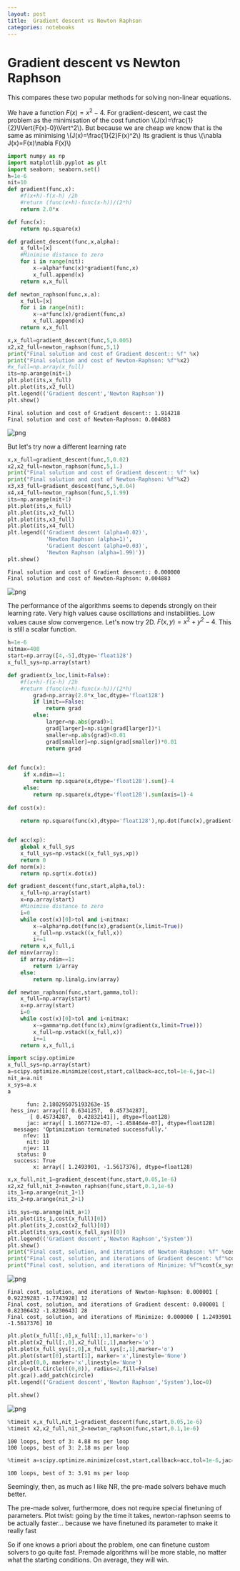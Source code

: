 ```yaml
---
layout: post
title:  Gradient descent vs Newton Raphson
categories: notebooks
---
```

# Gradient descent vs Newton Raphson

This compares these two popular methods for solving non-linear equations.

We have a function $F(x)=x^2-4$. For gradient-descent, we cast the problem as the minimisation of the cost function \\(J(x)=\frac{1}{2}\lVert{F(x)-0}\Vert^2\\). But because we are cheap we know that is the same as minimising \\(J(x)=\frac{1}{2}F(x)^2\\) Its gradient is thus \\(\nabla J(x)=F(x)\nabla F(x)\\)


```python
import numpy as np
import matplotlib.pyplot as plt
import seaborn; seaborn.set()
h=1e-6 
nit=10
def gradient(func,x):
    #f(x+h)-f(x-h) /2h
    #return (func(x+h)-func(x-h))/(2*h)
    return 2.0*x

def func(x):
    return np.square(x)

def gradient_descent(func,x,alpha):
    x_full=[x]
    #Minimise distance to zero
    for i in range(nit):
        x-=alpha*func(x)*gradient(func,x)  
        x_full.append(x)
    return x,x_full

def newton_raphson(func,x,a):
    x_full=[x]
    for i in range(nit):
        x-=a*func(x)/gradient(func,x)
        x_full.append(x)
    return x,x_full
```


```python
x,x_full=gradient_descent(func,5,0.005)
x2,x2_full=newton_raphson(func,5,1)
print("Final solution and cost of Gradient descent:: %f" %x)
print("Final solution and cost of Newton-Raphson: %f"%x2)
#x_full=np.array(x_full)
its=np.arange(nit+1)
plt.plot(its,x_full)
plt.plot(its,x2_full)
plt.legend(('Gradient descent','Newton Raphson'))
plt.show()

```

    Final solution and cost of Gradient descent:: 1.914218
    Final solution and cost of Newton-Raphson: 0.004883



![png](https://github.com/artirj/artirj.github.io/blob/master/_includes/output_2_1.png)


But let's try now a different learning rate


```python
x,x_full=gradient_descent(func,5,0.02)
x2,x2_full=newton_raphson(func,5,1.)
print("Final solution and cost of Gradient descent:: %f" %x)
print("Final solution and cost of Newton-Raphson: %f"%x2)
x3,x3_full=gradient_descent(func,5,0.04)
x4,x4_full=newton_raphson(func,5,1.99)
its=np.arange(nit+1)
plt.plot(its,x_full)
plt.plot(its,x2_full)
plt.plot(its,x3_full)
plt.plot(its,x4_full)
plt.legend(('Gradient descent (alpha=0.02)',
            'Newton Raphson (alpha=1)',
            'Gradient descent (alpha=0.03)',
            'Newton Raphson (alpha=1.99)'))
plt.show()

```

    Final solution and cost of Gradient descent:: 0.000000
    Final solution and cost of Newton-Raphson: 0.004883



![png](output_4_1.png)


The performance of the algorithms seems to depends strongly on their learning rate.
Very high values cause oscillations and instabilities. Low values cause slow convergence.
Let's now try 2D. $F(x,y)=x^2+y^2-4$. This is still a scalar function.


```python
h=1e-6 
nitmax=400
start=np.array([4,-5],dtype='float128')
x_full_sys=np.array(start)

def gradient(x_loc,limit=False):
    #f(x+h)-f(x-h) /2h
    #return (func(x+h)-func(x-h))/(2*h)
        grad=np.array(2.0*x_loc,dtype='float128')
        if limit==False:
            return grad
        else:
            larger=np.abs(grad)>1
            grad[larger]=np.sign(grad[larger])*1
            smaller=np.abs(grad)<0.01
            grad[smaller]=np.sign(grad[smaller])*0.01
            return grad
        

def func(x):
     if x.ndim==1:
        return np.square(x,dtype='float128').sum()-4
     else:
        return np.square(x,dtype='float128').sum(axis=1)-4
    
def cost(x):
    
    return np.square(func(x),dtype='float128'),np.dot(func(x),gradient(x))


def acc(xp):
    global x_full_sys
    x_full_sys=np.vstack((x_full_sys,xp))
    return 0
def norm(x):
    return np.sqrt(x.dot(x))

def gradient_descent(func,start,alpha,tol):
    x_full=np.array(start)
    x=np.array(start)
    #Minimise distance to zero
    i=0
    while cost(x)[0]>tol and i<nitmax:
        x-=alpha*np.dot(func(x),gradient(x,limit=True))
        x_full=np.vstack((x_full,x))
        i+=1
    return x,x_full,i
def minv(array):
    if array.ndim==1:
        return 1/array
    else:
        return np.linalg.inv(array)

def newton_raphson(func,start,gamma,tol):
    x_full=np.array(start)
    x=np.array(start)
    i=0
    while cost(x)[0]>tol and i<nitmax:
        x-=gamma*np.dot(func(x),minv(gradient(x,limit=True)))
        x_full=np.vstack((x_full,x))
        i+=1
    return x,x_full,i
```


```python
import scipy.optimize
x_full_sys=np.array(start)
a=scipy.optimize.minimize(cost,start,callback=acc,tol=1e-6,jac=1)
nit_a=a.nit
x_sys=a.x
a
```




          fun: 2.180295075193263e-15
     hess_inv: array([[ 0.6341257,  0.45734287],
           [ 0.45734287,  0.42832141]], dtype=float128)
          jac: array([ 1.1667712e-07, -1.458464e-07], dtype=float128)
      message: 'Optimization terminated successfully.'
         nfev: 11
          nit: 10
         njev: 11
       status: 0
      success: True
            x: array([ 1.2493901, -1.5617376], dtype=float128)




```python
x,x_full,nit_1=gradient_descent(func,start,0.05,1e-6)
x2,x2_full,nit_2=newton_raphson(func,start,0.1,1e-6)
its_1=np.arange(nit_1+1)
its_2=np.arange(nit_2+1)

its_sys=np.arange(nit_a+1)
plt.plot(its_1,cost(x_full)[0])
plt.plot(its_2,cost(x2_full)[0])
plt.plot(its_sys,cost(x_full_sys)[0])
plt.legend(('Gradient descent','Newton Raphson','System'))
plt.show()
print("Final cost, solution, and iterations of Newton-Raphson: %f" %cost(x2)[0],x2,nit_2)
print("Final cost, solution, and iterations of Gradient descent: %f"%cost(x)[0],x,nit_1)
print("Final cost, solution, and iterations of Minimize: %f"%cost(x_sys)[0],x_sys,nit_a)
```


![png](output_8_0.png)


    Final cost, solution, and iterations of Newton-Raphson: 0.000001 [ 0.92239283 -1.7743928] 12
    Final cost, solution, and iterations of Gradient descent: 0.000001 [ 0.82306432 -1.8230643] 28
    Final cost, solution, and iterations of Minimize: 0.000000 [ 1.2493901 -1.5617376] 10



```python
plt.plot(x_full[:,0],x_full[:,1],marker='o')
plt.plot(x2_full[:,0],x2_full[:,1],marker='o')
plt.plot(x_full_sys[:,0],x_full_sys[:,1],marker='o')
plt.plot(start[0],start[1], marker='x',linestyle='None')
plt.plot(0,0, marker='x',linestyle='None')
circle=plt.Circle(((0,0)), radius=2,fill=False)
plt.gca().add_patch(circle)
plt.legend(('Gradient descent','Newton Raphson','System'),loc=0)

plt.show()
```


![png](output_9_0.png)



```python
%timeit x,x_full,nit_1=gradient_descent(func,start,0.05,1e-6)
%timeit x2,x2_full,nit_2=newton_raphson(func,start,0.1,1e-6)
```

    100 loops, best of 3: 4.88 ms per loop
    100 loops, best of 3: 2.18 ms per loop



```python
%timeit a=scipy.optimize.minimize(cost,start,callback=acc,tol=1e-6,jac=1)
```

    100 loops, best of 3: 3.91 ms per loop


Seemingly, then, as much as I like NR, the pre-made solvers behave much better.

The pre-made solver, furthermore, does not require special finetuning of parameters.
Plot twist: going by the time it takes, newton-raphson seems to be actually faster... because we have finetuned its parameter to make it really fast

So if one knows a priori about the problem, one can finetune custom solvers to go quite fast. Premade algorithms will be more stable, no matter what the starting conditions. On average, they will win.
